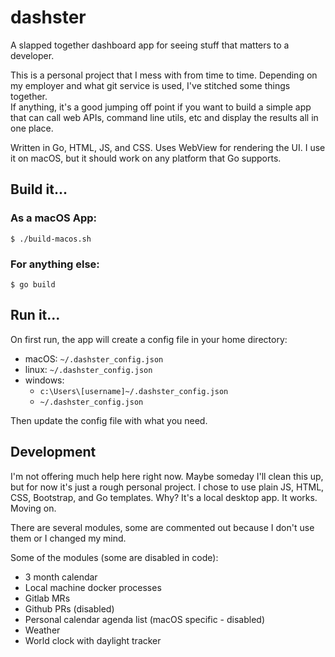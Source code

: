 # dashster

A slapped together dashboard app for seeing stuff that matters to a developer.

This is a personal project that I mess with from time to time.  Depending on my 
employer and what git service is used, I've stitched some things together.  
If anything, it's a good jumping off point if you want to build a simple app that 
can call web APIs, command line utils, etc and display the results all in one place. 

Written in Go, HTML, JS, and CSS.  Uses WebView for rendering the UI.  I use it on 
macOS, but it should work on any platform that Go supports.

## Build it...

### As a macOS App:
```
$ ./build-macos.sh
```

### For anything else:
```
$ go build
```

## Run it...
On first run, the app will create a config file in your home directory:
* macOS: `~/.dashster_config.json`
* linux: `~/.dashster_config.json`
* windows: 
    * `c:\Users\[username]~/.dashster_config.json`
    * `~/.dashster_config.json`

Then update the config file with what you need. 

## Development
I'm not offering much help here right now.  Maybe someday I'll clean this up, but for now it's just a rough personal project. I chose to use plain JS, HTML, CSS, Bootstrap, and Go templates. Why? It's a local desktop app. It works. Moving on.

There are several modules, some are commented out because 
I don't use them or I changed my mind.

Some of the modules (some are disabled in code):
* 3 month calendar
* Local machine docker processes
* Gitlab MRs
* Github PRs (disabled)
* Personal calendar agenda list (macOS specific - disabled)
* Weather
* World clock with daylight tracker